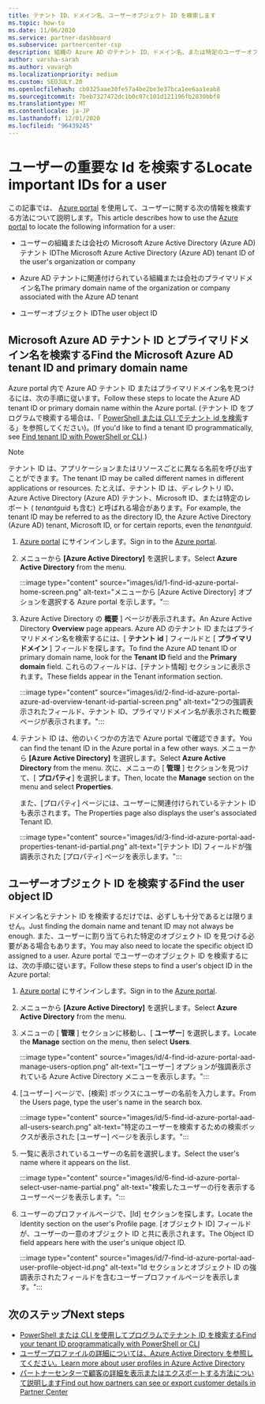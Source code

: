 ```yaml
---
title: テナント ID、ドメイン名、ユーザーオブジェクト ID を検索します
ms.topic: how-to
ms.date: 11/06/2020
ms.service: partner-dashboard
ms.subservice: partnercenter-csp
description: 組織の Azure AD のテナント ID、ドメイン名、または特定のユーザーオブジェクト ID を Azure portal の Id を検索する方法について説明します。 この情報が必要なタスクもあります。
author: varsha-sarah
ms.author: vavargh
ms.localizationpriority: medium
ms.custom: SEOJULY.20
ms.openlocfilehash: cb0325aae30fe57a4be2be3e37bca1ee6aa1eab8
ms.sourcegitcommit: 7beb7327472dc1b0c07c101d121196fb2830bbf8
ms.translationtype: MT
ms.contentlocale: ja-JP
ms.lasthandoff: 12/01/2020
ms.locfileid: "96439245"
---
```

# <a name="locate-important-ids-for-a-user"></a><span data-ttu-id="2d612-104">ユーザーの重要な Id を検索する</span><span class="sxs-lookup"><span data-stu-id="2d612-104">Locate important IDs for a user</span></span>

<span data-ttu-id="2d612-105">この記事では、 [Azure portal](https://portal.azure.com/) を使用して、ユーザーに関する次の情報を検索する方法について説明します。</span><span class="sxs-lookup"><span data-stu-id="2d612-105">This article describes how to use the [Azure portal](https://portal.azure.com/) to locate the following information for a user:</span></span>

- <span data-ttu-id="2d612-106">ユーザーの組織または会社の Microsoft Azure Active Directory (Azure AD) テナント ID</span><span class="sxs-lookup"><span data-stu-id="2d612-106">The Microsoft Azure Active Directory (Azure AD) tenant ID of the user's organization or company</span></span>

- <span data-ttu-id="2d612-107">Azure AD テナントに関連付けられている組織または会社のプライマリドメイン名</span><span class="sxs-lookup"><span data-stu-id="2d612-107">The primary domain name of the organization or company associated with the Azure AD tenant</span></span>

- <span data-ttu-id="2d612-108">ユーザーオブジェクト ID</span><span class="sxs-lookup"><span data-stu-id="2d612-108">The user object ID</span></span>

## <a name="find-the-microsoft-azure-ad-tenant-id-and-primary-domain-name"></a><span data-ttu-id="2d612-109">Microsoft Azure AD テナント ID とプライマリドメイン名を検索する</span><span class="sxs-lookup"><span data-stu-id="2d612-109">Find the Microsoft Azure AD tenant ID and primary domain name</span></span>

<span data-ttu-id="2d612-110">Azure portal 内で Azure AD テナント ID またはプライマリドメイン名を見つけるには、次の手順に従います。</span><span class="sxs-lookup"><span data-stu-id="2d612-110">Follow these steps to locate the Azure AD tenant ID or primary domain name within the Azure portal.</span></span> <span data-ttu-id="2d612-111">(テナント ID をプログラムで検索する場合は、「 [PowerShell または CLI でテナント id を検索](/azure/active-directory/fundamentals/active-directory-how-to-find-tenant.md#find-tenant-id-with-powershell)する」を参照してください)。</span><span class="sxs-lookup"><span data-stu-id="2d612-111">(If you'd like to find a tenant ID programmatically, see [Find tenant ID with PowerShell or CLI](/azure/active-directory/fundamentals/active-directory-how-to-find-tenant.md#find-tenant-id-with-powershell).)</span></span>

> [!NOTE]
> <span data-ttu-id="2d612-112">テナント ID は、アプリケーションまたはリソースごとに異なる名前を呼び出すことができます。</span><span class="sxs-lookup"><span data-stu-id="2d612-112">The tenant ID may be called different names in different applications or resources.</span></span> <span data-ttu-id="2d612-113">たとえば、テナント ID は、ディレクトリ ID、Azure Active Directory (Azure AD) テナント、Microsoft ID、または特定のレポート ( *tenantguid* も含む) と呼ばれる場合があります。</span><span class="sxs-lookup"><span data-stu-id="2d612-113">For example, the tenant ID may be referred to as the directory ID, the Azure Active Directory (Azure AD) tenant, Microsoft ID, or for certain reports, even the *tenantguid*.</span></span>

1. <span data-ttu-id="2d612-114">[Azure portal](https://portal.azure.com/) にサインインします。</span><span class="sxs-lookup"><span data-stu-id="2d612-114">Sign in to the [Azure portal](https://portal.azure.com/).</span></span>

2. <span data-ttu-id="2d612-115">メニューから **[Azure Active Directory]** を選択します。</span><span class="sxs-lookup"><span data-stu-id="2d612-115">Select **Azure Active Directory** from the menu.</span></span>

   :::image type="content" source="images/id/1-find-id-azure-portal-home-screen.png" alt-text="メニューから [Azure Active Directory] オプションを選択する Azure portal を示します。":::

3. <span data-ttu-id="2d612-117">Azure Active Directory の **概要** ] ページが表示されます。</span><span class="sxs-lookup"><span data-stu-id="2d612-117">An Azure Active Directory **Overview** page appears.</span></span> <span data-ttu-id="2d612-118">Azure AD のテナント ID またはプライマリドメイン名を検索するには、[ **テナント id** ] フィールドと [ **プライマリドメイン** ] フィールドを探します。</span><span class="sxs-lookup"><span data-stu-id="2d612-118">To find the Azure AD tenant ID or primary domain name, look for the **Tenant ID** field and the **Primary domain** field.</span></span> <span data-ttu-id="2d612-119">これらのフィールドは、[テナント情報] セクションに表示されます。</span><span class="sxs-lookup"><span data-stu-id="2d612-119">These fields appear in the Tenant information section.</span></span>

   :::image type="content" source="images/id/2-find-id-azure-portal-azure-ad-overview-tenant-id-partial-screen.png" alt-text="2つの強調表示されたフィールド、テナント ID、プライマリドメイン名が表示された概要ページが表示されます。":::

4. <span data-ttu-id="2d612-121">テナント ID は、他のいくつかの方法で Azure portal で確認できます。</span><span class="sxs-lookup"><span data-stu-id="2d612-121">You can find the tenant ID in the Azure portal in a few other ways.</span></span> <span data-ttu-id="2d612-122">メニューから **[Azure Active Directory]** を選択します。</span><span class="sxs-lookup"><span data-stu-id="2d612-122">Select **Azure Active Directory** from the menu.</span></span> <span data-ttu-id="2d612-123">次に、メニューの [ **管理** ] セクションを見つけて、[ **プロパティ**] を選択します。</span><span class="sxs-lookup"><span data-stu-id="2d612-123">Then, locate the **Manage** section on the menu and select **Properties**.</span></span>

   <span data-ttu-id="2d612-124">また、[プロパティ] ページには、ユーザーに関連付けられているテナント ID も表示されます。</span><span class="sxs-lookup"><span data-stu-id="2d612-124">The Properties page also displays the user's associated Tenant ID.</span></span>

   :::image type="content" source="images/id/3-find-id-azure-portal-aad-properties-tenant-id-partial.png" alt-text="[テナント ID] フィールドが強調表示された [プロパティ] ページを表示します。":::

## <a name="find-the-user-object-id"></a><span data-ttu-id="2d612-126">ユーザーオブジェクト ID を検索する</span><span class="sxs-lookup"><span data-stu-id="2d612-126">Find the user object ID</span></span>

<span data-ttu-id="2d612-127">ドメイン名とテナント ID を検索するだけでは、必ずしも十分であるとは限りません。</span><span class="sxs-lookup"><span data-stu-id="2d612-127">Just finding the domain name and tenant ID may not always be enough.</span></span> <span data-ttu-id="2d612-128">また、ユーザーに割り当てられた特定のオブジェクト ID を見つける必要がある場合もあります。</span><span class="sxs-lookup"><span data-stu-id="2d612-128">You may also need to locate the specific object ID assigned to a user.</span></span> <span data-ttu-id="2d612-129">Azure portal でユーザーのオブジェクト ID を検索するには、次の手順に従います。</span><span class="sxs-lookup"><span data-stu-id="2d612-129">Follow these steps to find a user's object ID in the Azure portal:</span></span>

1. <span data-ttu-id="2d612-130">[Azure portal](https://portal.azure.com/) にサインインします。</span><span class="sxs-lookup"><span data-stu-id="2d612-130">Sign in to the [Azure portal](https://portal.azure.com/).</span></span>

2. <span data-ttu-id="2d612-131">メニューから **[Azure Active Directory]** を選択します。</span><span class="sxs-lookup"><span data-stu-id="2d612-131">Select **Azure Active Directory** from the menu.</span></span>

3. <span data-ttu-id="2d612-132">メニューの [ **管理** ] セクションに移動し、[ **ユーザー**] を選択します。</span><span class="sxs-lookup"><span data-stu-id="2d612-132">Locate the **Manage** section on the menu, then select **Users**.</span></span>

      :::image type="content" source="images/id/4-find-id-azure-portal-aad-manage-users-option.png" alt-text="[ユーザー] オプションが強調表示されている Azure Active Directory メニューを表示します。":::

4. <span data-ttu-id="2d612-134">[ユーザー] ページで、[検索] ボックスにユーザーの名前を入力します。</span><span class="sxs-lookup"><span data-stu-id="2d612-134">From the Users page, type the user's name in the search box.</span></span>

      :::image type="content" source="images/id/5-find-id-azure-portal-aad-all-users-search.png" alt-text="特定のユーザーを検索するための検索ボックスが表示された [ユーザー] ページを表示します。":::

5. <span data-ttu-id="2d612-136">一覧に表示されているユーザーの名前を選択します。</span><span class="sxs-lookup"><span data-stu-id="2d612-136">Select the user's name where it appears on the list.</span></span>  

      :::image type="content" source="images/id/6-find-id-azure-portal-select-user-name-partial.png" alt-text="検索したユーザーの行を表示するユーザーページを表示します。":::

6. <span data-ttu-id="2d612-138">ユーザーのプロファイルページで、[Id] セクションを探します。</span><span class="sxs-lookup"><span data-stu-id="2d612-138">Locate the Identity section on the user's Profile page.</span></span> <span data-ttu-id="2d612-139">[オブジェクト ID] フィールドが、ユーザーの一意のオブジェクト ID と共に表示されます。</span><span class="sxs-lookup"><span data-stu-id="2d612-139">The Object ID field appears here with the user's unique object ID.</span></span>

      :::image type="content" source="images/id/7-find-id-azure-portal-aad-user-profile-object-id.png" alt-text="Id セクションとオブジェクト ID の強調表示されたフィールドを含むユーザープロファイルページを表示します。":::

## <a name="next-steps"></a><span data-ttu-id="2d612-141">次のステップ</span><span class="sxs-lookup"><span data-stu-id="2d612-141">Next steps</span></span>

- [<span data-ttu-id="2d612-142">PowerShell または CLI を使用してプログラムでテナント ID を検索する</span><span class="sxs-lookup"><span data-stu-id="2d612-142">Find your tenant ID programmatically with PowerShell or CLI</span></span>](/azure/active-directory/fundamentals/active-directory-how-to-find-tenant)
- [<span data-ttu-id="2d612-143">ユーザープロファイルの詳細については、Azure Active Directory を参照してください。</span><span class="sxs-lookup"><span data-stu-id="2d612-143">Learn more about user profiles in Azure Active Directory</span></span>](/azure/active-directory/fundamentals/active-directory-users-profile-azure-portal)
- [<span data-ttu-id="2d612-144">パートナーセンターで顧客の詳細を表示またはエクスポートする方法について説明します</span><span class="sxs-lookup"><span data-stu-id="2d612-144">Find out how partners can see or export customer details in Partner Center</span></span>](see-your-customer-list.md)


